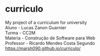 # curriculo
My project of a curriculum for university   
Aluno - Lucas Zanon Guarnier   
Turma - CC2M   
Materia - Construção de Software para Web   
Professor - Ricardo Mendes Costa Segundo   
https://marsh090.github.io/curriculo/
